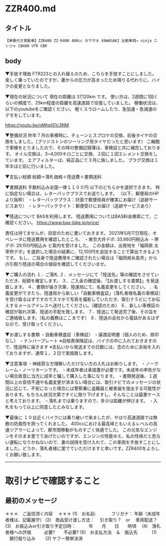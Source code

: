 # ZZR400.md
## タイトル
```
【車検付き実動車】ZZR400 ZZ-R400 400cc カワサキ KAWASAKI 比較車両→ ninja ニンジャ CB400 VTR CBR
```

## body
▼手放す理由
FTR223との入れ替えのため、こちらを手放すことにしました。
楽しく乗っていたのですが、妻からの圧力が高まったため降りる代わりに、バイクの変更となりました。

▼現在の状況について
現在の距離は 37,120km です。
使い方は、2週間に1回くらいの頻度で、25km程度の距離を高速道路で往復していました。
稼働状況は、以下のyoutubeをご確認ください。
軽くスラロームしたり、急加速・急減速のデモをしています。

https://youtu.be/oMhplS1c3NM

▼整備状況
昨年７月の車検時に、チェーンとスプロケの交換、前後タイヤの交換をしました。（ブリジストンのツーリング用タイヤだったと思います）
二輪館で車検をとりましたので、その時の整備記録簿は、車検証と共に補完しております。
オイル交換は、3~4,000キロごとに交換、２回に１回エレメント交換をしています。
エアフィルターは、純正品にて３月に施しました。
プラグ交換は１年半ほど前に行いました。

▼支払い総額
総額＝落札価格＋陸送費＋書類送料

▼書類送料
手数料込み全国一律１１００円
以下のどちらかを選択できます。
特に指定ない場合は、レターパックプラスでお送りします。
（以下、郵便局のHPより抜粋）
・レターパックプラス：対面で郵便局員が確実にお届け（追跡サービスあり）
・レターパックライト：郵便受けにお届け（追跡サービスあり）

▼陸送について
BASを利用します。
陸送費用についてはBAS料金検索にて、ご確認ください。
https://www.bas-bike.jp/price/

責任は持てませんが、目安のために書いておきます。
2023年5月17日現在、オペレータに陸送費用を確認したところ、
・東京大井デポ: 33,660円税込み
・堺デポ: 29,150円税込み
と案内を受けました。
この金額は、出発地を「福岡県 太宰府デポ」を選択した場合の結果に、12,100円を追加することで算出できるようです。
もし、ご自身で陸送費用をご確認されたい場合は「福岡県糸島市」からの引取り陸送の場合の値段を確認してくださいませ。

▼ご購入の流れ
１．ご落札
２．メッセージにて「陸送先」等の確認をさせていただき、総額を確定します。
３．ご入金の確認後、「【お渡しする書類】」を発送致します。
４．書類が届き次第、陸運局にて、名義変更をしてください。
．名義変更ができたら、陸運局から新しい「自動車検査証」（落札者様名義の車検証）を受け取るはずですのでスマホで写真を撮影していただき、取引ナ５ビにてお伝えするメールアドレスへ送付してください。（確認のため）
６．新しい車検証の確認が取れ次第、陸送の手配を致します。
７．陸送にて発送完了後、その旨をご連絡致します。（私の義務はここまです）
８．陸送の会社から電話があるはずなので、受け取ってください。

▼お渡しする書類
・自動車検査証（車検証）
・譲渡証明書（個人のため、捺印なし）
・ナンバープレート
※自賠責保険証は、バイクの中に入れておきますので、陸送時に届きます
※支払いから発送までの日数には、念のために余裕を入れておりますが、通常１，２日で実施致します。

▼注意事項
・神経質な方理解いただけない方の入札はお断りします。
・ノークレーム・ノーリターンです。
・未成年者は承諾書が必要です。未成年の申告がない場合故意に当方に成年と騙して購入した事になります。
・書類発送後、１週間以上の音信不通や名義変更が済まない場合には、取引ナビでのメッセージの状況に応じて、不安になった場合には警察署に盗難届と被害届を提出する可能性があります。もちろん状況次第ですぐに取り下げますし、そんなことは最悪ケースと考えております。
・落札までは乗りますので、多少は距離が伸びます。
・入札をもって以上に同意したとみなします。

▼最後に
１０台近くバイクには乗り継いで来ましたが、やはり高速道路では無敵の防風性を誇ってくれました。
400ccにおける最高峰ともいえるレベルの高速ツアラーによって、都市間移動がものすごく快適でした。
この元気なエンジンをそのまま愛でてあげたいのですが、エンジンの性能ゆえ、私の性格だと危ない運転になりかねないので、妻の説得を受け入れて、この車両を手放すことにしました。どうか、落札者様に愛でていただけますと幸いです。ZZR400をよろしくお願い致します。



---
# 取引ナビで確認すること
## 最初のメッセージ


＊＊＊　ご返信頂く内容 　＊＊＊
(1)　お名前: 　　　 フリガナ： 年齢（未成年者様は、記載厳守）
(2)　商品受け渡し方法： 　引き取り？　or 　車両配送？
(3)　お振込みor引き取り予定日時：　　　年　　月　　日　　時頃　
(4)　落札者様への評価　　　必要?　　不必要?
(5)　お支払方法　＆　振込先　
　　(1) 　銀行振り込み
　　(2) ヤフー簡単決済

